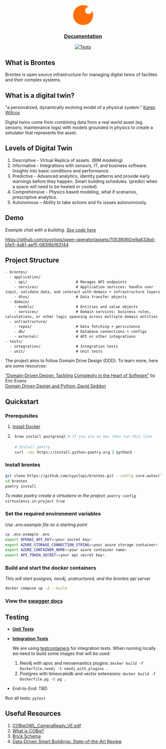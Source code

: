 <div align="center">
  <div>
  
  <a href="https://syyclops.com">
    <p align="center">
      <img height=65 src="./docs/assets/logo192.png"/>
    </p>
  </a>

</div>

<h3>

[Documentation](/docs/)

</h3>

[![Tests](https://github.com/syyclops/open-operator/actions/workflows/test.yml/badge.svg)](https://github.com/syyclops/open-operator/actions/workflows/test.yml)

</div>

## What is Brontes

Brontes is open source infrastructure for managing digital twins of facilites and their complex systems.

## What is a digital twin?

"a personalized, dynamically evolving model of a physical system." [Karen Willcox](https://www.youtube.com/watch?v=r2_VWdjxchY&t=40s&ab_channel=TED)

Digital twins come from combining data from a real world asset (eg. sensors, maintenance logs) with models grounded in physics to create a simulator that represents the asset.

## Levels of Digital Twin

1. Descriptive - Virtual Replica of assets. (BIM modeling)
2. Informative - Integrations with sensors, IT, and business software. Insights into basic conditions and performance.
3. Predictive - Advanced analytics, identity patterns and provide early warnings before they happen. Smart building schedules. (predict when a space will need to be heated or cooled)
4. Comprehensive - Physics based modeling, what if scenarios, prescriptive analytics.
5. Autonomous – Ability to take actions and fix issues autonomously.

## Demo

_Example chat with a building. [See code here](./scripts/chat.py)_

https://github.com/syyclops/open-operator/assets/70538060/e9a833bd-b1e5-4a81-aef5-083f8b163144

## Project Structure

```
- brontes/
  - application/
    - api/                      # Manages API endpoints
    - services/                 # Application services: handle user input, validate data, and interact with domain + infrastructure layers
    - dtos/                     # Data transfer objects
  - domain/
    - models/                   # Entities and value objects
    - services/                 # Domain services: business rules, calculations, or other logic spanning across multiple domain entities
  - infrastructure/
    - repos/                    # Data fetching + persistence
    - db/                       # Database connections + configs
    - external/                 # API or other integrations
- tests/
  - integration/                # Integration tests
  - unit/                       # Unit tests
```

The project aims to follow Domain Drive Design (DDD). To learn more, here are some resources:

["Domain-Driven Design: Tackling Complexity in the Heart of Software"](https://fabiofumarola.github.io/nosql/readingMaterial/Evans03.pdf) by Eric Evans <br>
[Domain Driven Design and Python: David Seddon](https://www.youtube.com/watch?v=4XKhH9whNX0&list=WL&index=1&ab_channel=PyConUK)

## Quickstart

### Prerequisites

1. [Install Docker](https://docs.docker.com/engine/install/)

2. ```sh
    brew install postgresql # If you are on mac then run this line

    # Install poetry
    curl -sSL https://install.python-poetry.org | python3 -
   ```

### Install brontes

```sh
git clone https://github.com/syyclops/brontes.git --config core.autocrlf=false # Config makes sure LF formatting is used in the .sh scripts so they run properly in docker containers
cd brontes
poetry install
```

_To make poetry create a virtualenv in the project: `poetry config virtualenvs.in-project true`_

### Set the required environment variables

_Use .env.example file as a starting point_

```sh
cp .env.example .env
export OPENAI_API_KEY=<your secret key>
export AZURE_STORAGE_CONNECTION_STRING=<your azure storage container>
export AZURE_CONTAINER_NAME=<your azure container name>
export API_TOKEN_SECRET=<your api secret key>
```

### Build and start the docker containers

_This will start postgres, neo4j, unstructured, and the brontes api server_

```sh
docker compose up -d --build
```

### View the [swagger docs](http://localhost:8080/docs)

## Testing

- **[Unit Tests](./tests/unit/)**

- **[Integration Tests](./tests/integration/)**

  We are using [testcontainers](https://testcontainers.com/) for integration tests. When running locally we need to build some images that will be used:

  1. Neo4j with apoc and neosemantics plugins: `docker build -f Dockerfile.neo4j -t neo4j_with_plugins .`
  2. Postgres with timescaledb and vector extensions: `docker build -f Dockerfile.pg -t pg .`

- End-to-End: TBD

Run all tests: `pytest`

## Useful Resources

1. [COBieOWL_CameraReady_VE.pdf](https://github.com/syyclops/brontes/files/15070251/COBieOWL_CameraReady_VE.pdf)
2. [What is COBie?](https://www.thenbs.com/knowledge/what-is-cobie)
3. [Brick Schema](https://brickschema.org/)
4. [Data-Driven Smart Buildings: State-of-the-Art Review](https://github.com/syyclops/open-operator/files/14202864/Annex.81.State-of-the-Art.Report.final.pdf)
